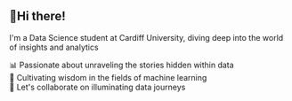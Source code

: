 ## 👋Hi there!  

I'm a Data Science student at Cardiff University, diving deep into the world of insights and analytics

📊 Passionate about unraveling the stories hidden within data <br />
🌱 Cultivating wisdom in the fields of machine learning <br />
🤝 Let's collaborate on illuminating data journeys <br />
<!--
**bhowad-akash/bhowad-akash** is a ✨ _special_ ✨ repository because its `README.md` (this file) appears on your GitHub profile.



